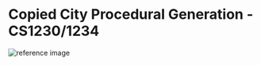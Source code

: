 # Copied City Procedural Generation - CS1230/1234

![reference image]("references/copiedcity.jpeg")
